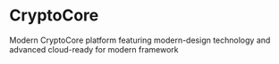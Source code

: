# CryptoCore
Modern CryptoCore platform featuring modern-design technology and advanced cloud-ready for modern framework
